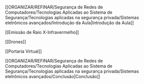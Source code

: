 [[ORGANIZAR/REFINAR/Segurança de Redes de Computadores/Tecnologias Aplicadas ao Sistema de Segurança/Tecnologias aplicadas na segurança privada/Sistemas eletrônicos avançados/Introdução da Aula|Introdução da Aula]]

[[Emissão de Raio X-Infravermelho]]

[[Drones]]

[[Portaria Virtual]]

[[ORGANIZAR/REFINAR/Segurança de Redes de Computadores/Tecnologias Aplicadas ao Sistema de Segurança/Tecnologias aplicadas na segurança privada/Sistemas eletrônicos avançados/Conclusão|Conclusão]]